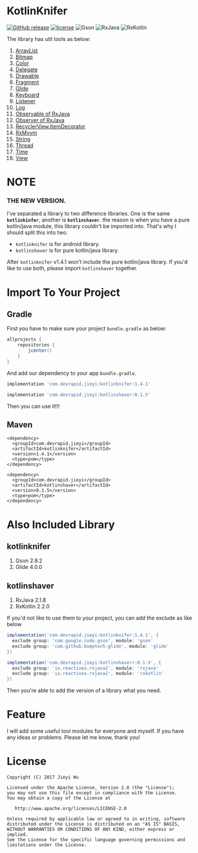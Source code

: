 # KotlinKnifer

[![GitHub release](https://img.shields.io/github/release/pokk/KotlinKnifer.svg?style=flat-square)](https://github.com/pokk/KotlinKnifer)
[![license](https://img.shields.io/github/license/pokk/KotlinKnifer.svg?style=flat-square)](https://github.com/pokk/KotlinKnifer)
![Gson](https://img.shields.io/badge/Gson-2.8.2-green.svg?style=flat-square)
![RxJava](https://img.shields.io/badge/RxJava-2.1.8-green.svg?style=flat-square)
![RxKotlin](https://img.shields.io/badge/RxKotlin-2.2.0-green.svg?style=flat-square)

The library has util tools as below:

1. [ArrayList](https://github.com/pokk/KotlinKnifer/blob/010e7457844c341fa62260e835724b4bf0090332/kotlinknifer/src/main/java/com/devrapid/kotlinknifer/ArrayList.kt)
2. [Bitmap](https://github.com/pokk/KotlinKnifer/blob/010e7457844c341fa62260e835724b4bf0090332/kotlinknifer/src/main/java/com/devrapid/kotlinknifer/Bitmap.kt)
3. [Color](https://github.com/pokk/KotlinKnifer/blob/010e7457844c341fa62260e835724b4bf0090332/kotlinknifer/src/main/java/com/devrapid/kotlinknifer/Color.kt)
4. [Delegate](https://github.com/pokk/KotlinKnifer/blob/010e7457844c341fa62260e835724b4bf0090332/kotlinknifer/src/main/java/com/devrapid/kotlinknifer/Delegate.kt)
5. [Drawable](https://github.com/pokk/KotlinKnifer/blob/010e7457844c341fa62260e835724b4bf0090332/kotlinknifer/src/main/java/com/devrapid/kotlinknifer/Drawable.kt)
6. [Fragment](https://github.com/pokk/KotlinKnifer/blob/010e7457844c341fa62260e835724b4bf0090332/kotlinknifer/src/main/java/com/devrapid/kotlinknifer/Fragment.kt)
7. [Glide](https://github.com/pokk/KotlinKnifer/blob/010e7457844c341fa62260e835724b4bf0090332/kotlinknifer/src/main/java/com/devrapid/kotlinknifer/Glide.kt)
8. [Keyboard](https://github.com/pokk/KotlinKnifer/blob/010e7457844c341fa62260e835724b4bf0090332/kotlinknifer/src/main/java/com/devrapid/kotlinknifer/Keyboard.kt)
9. [Listener](https://github.com/pokk/KotlinKnifer/blob/010e7457844c341fa62260e835724b4bf0090332/kotlinknifer/src/main/java/com/devrapid/kotlinknifer/Listener.kt)
10. [Log](https://github.com/pokk/KotlinKnifer/blob/010e7457844c341fa62260e835724b4bf0090332/kotlinknifer/src/main/java/com/devrapid/kotlinknifer/Logs.kt)
11. [Observable of RxJava](https://github.com/pokk/KotlinKnifer/blob/010e7457844c341fa62260e835724b4bf0090332/kotlinknifer/src/main/java/com/devrapid/kotlinknifer/Observable.kt)
12. [Observer of RxJava](https://github.com/pokk/KotlinKnifer/blob/010e7457844c341fa62260e835724b4bf0090332/kotlinknifer/src/main/java/com/devrapid/kotlinknifer/Observer.kt)
13. [RecyclerView.ItemDecorator](https://github.com/pokk/KotlinKnifer/tree/010e7457844c341fa62260e835724b4bf0090332/kotlinknifer/src/main/java/com/devrapid/kotlinknifer/recyclerview/itemdecorator)
14. [RxMvvm](https://github.com/pokk/KotlinKnifer/blob/010e7457844c341fa62260e835724b4bf0090332/kotlinknifer/src/main/java/com/devrapid/kotlinknifer/mvvm/RxOperation.kt)
15. [String](https://github.com/pokk/KotlinKnifer/blob/010e7457844c341fa62260e835724b4bf0090332/kotlinknifer/src/main/java/com/devrapid/kotlinknifer/String.kt)
16. [Thread](https://github.com/pokk/KotlinKnifer/blob/010e7457844c341fa62260e835724b4bf0090332/kotlinknifer/src/main/java/com/devrapid/kotlinknifer/Thread.kt)
17. [Time](https://github.com/pokk/KotlinKnifer/blob/010e7457844c341fa62260e835724b4bf0090332/kotlinknifer/src/main/java/com/devrapid/kotlinknifer/Time.kt)
18. [View](https://github.com/pokk/KotlinKnifer/blob/010e7457844c341fa62260e835724b4bf0090332/kotlinknifer/src/main/java/com/devrapid/kotlinknifer/View.kt)


# NOTE

### THE NEW VERSION.

I've separated a library to two difference libraries. One is the same **`kotlinkinfer`**, another is
**`kotlinshaver`**. the reason is when you have a pure kotlin/java module, this library couldn't be
imported into. That's why I should split this into two.

- `kotlinknifer` is for android library.
- `kotlinshaver` is for pure kotlin/java library.

After `kotlinknifer` v1.4.1 won't include the pure kotlin/java library. If you'd like to use both,
please import `kotlinshaver` together.

# Import To Your Project

## Gradle

First you have to make sure your project `bundle.gradle` as below:

```gradle
allprojects {
    repositories {
        jcenter()
    }
}
```

And add our dependency to your app `bundle.gradle`.

```gradle
implementation 'com.devrapid.jieyi:kotlinknifer:1.4.1'

implementation 'com.devrapid.jieyi:kotlinshaver:0.1.5'
```

Then you can use it!!!

## Maven

```maven
<dependency>
  <groupId>com.devrapid.jieyi</groupId>
  <artifactId>kotlinknifer</artifactId>
  <version>1.4.1</version>
  <type>pom</type>
</dependency>

<dependency>
  <groupId>com.devrapid.jieyi</groupId>
  <artifactId>kotlinshaver</artifactId>
  <version>0.1.5</version>
  <type>pom</type>
</dependency>
```

# Also Included Library

## kotlinknifer

1. Gson 2.8.2
2. Glide 4.0.0

## kotlinshaver

1. RxJava 2.1.8
2. RxKotlin 2.2.0

If you'd not like to use them to your project, you can add the exclude as like below

```gradle
implementation('com.devrapid.jieyi:kotlinknifer:1.4.1', {
  exclude group: 'com.google.code.gson', module: 'gson'
  exclude group: 'com.github.bumptech.glide', module: 'glide'
})
```

```gradle
implementation('com.devrapid.jieyi:kotlinshaverr:0.1.5', {
  exclude group: 'io.reactivex.rxjava2', module: 'rxjava'
  exclude group: 'io.reactivex.rxjava2', module: 'rxkotlin'
})
```

Then you're able to add the version of a library what you need.

# Feature

I will add some useful tool modules for everyone and myself. If you have any ideas or problems.
Please let me know, thank you!

# License

```
Copyright (C) 2017 Jieyi Wu

Licensed under the Apache License, Version 2.0 (the "License");
you may not use this file except in compliance with the License.
You may obtain a copy of the License at

   http://www.apache.org/licenses/LICENSE-2.0

Unless required by applicable law or agreed to in writing, software
distributed under the License is distributed on an "AS IS" BASIS,
WITHOUT WARRANTIES OR CONDITIONS OF ANY KIND, either express or implied.
See the License for the specific language governing permissions and
limitations under the License.
```


